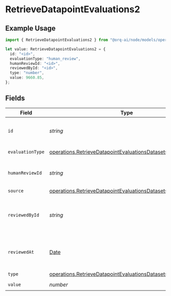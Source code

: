 # RetrieveDatapointEvaluations2

## Example Usage

```typescript
import { RetrieveDatapointEvaluations2 } from "@orq-ai/node/models/operations";

let value: RetrieveDatapointEvaluations2 = {
  id: "<id>",
  evaluationType: "human_review",
  humanReviewId: "<id>",
  reviewedById: "<id>",
  type: "number",
  value: 9660.85,
};
```

## Fields

| Field                                                                                                                                          | Type                                                                                                                                           | Required                                                                                                                                       | Description                                                                                                                                    |
| ---------------------------------------------------------------------------------------------------------------------------------------------- | ---------------------------------------------------------------------------------------------------------------------------------------------- | ---------------------------------------------------------------------------------------------------------------------------------------------- | ---------------------------------------------------------------------------------------------------------------------------------------------- |
| `id`                                                                                                                                           | *string*                                                                                                                                       | :heavy_check_mark:                                                                                                                             | The unique identifier of the human evaluation                                                                                                  |
| `evaluationType`                                                                                                                               | [operations.RetrieveDatapointEvaluationsDatasetsEvaluationType](../../models/operations/retrievedatapointevaluationsdatasetsevaluationtype.md) | :heavy_check_mark:                                                                                                                             | The type of evaluation                                                                                                                         |
| `humanReviewId`                                                                                                                                | *string*                                                                                                                                       | :heavy_check_mark:                                                                                                                             | The unique identifier of the human review                                                                                                      |
| `source`                                                                                                                                       | [operations.RetrieveDatapointEvaluationsDatasetsSource](../../models/operations/retrievedatapointevaluationsdatasetssource.md)                 | :heavy_minus_sign:                                                                                                                             | N/A                                                                                                                                            |
| `reviewedById`                                                                                                                                 | *string*                                                                                                                                       | :heavy_check_mark:                                                                                                                             | The unique identifier of the user who reviewed the item                                                                                        |
| `reviewedAt`                                                                                                                                   | [Date](https://developer.mozilla.org/en-US/docs/Web/JavaScript/Reference/Global_Objects/Date)                                                  | :heavy_minus_sign:                                                                                                                             | The date and time the item was reviewed                                                                                                        |
| `type`                                                                                                                                         | [operations.RetrieveDatapointEvaluationsDatasetsType](../../models/operations/retrievedatapointevaluationsdatasetstype.md)                     | :heavy_check_mark:                                                                                                                             | N/A                                                                                                                                            |
| `value`                                                                                                                                        | *number*                                                                                                                                       | :heavy_check_mark:                                                                                                                             | N/A                                                                                                                                            |